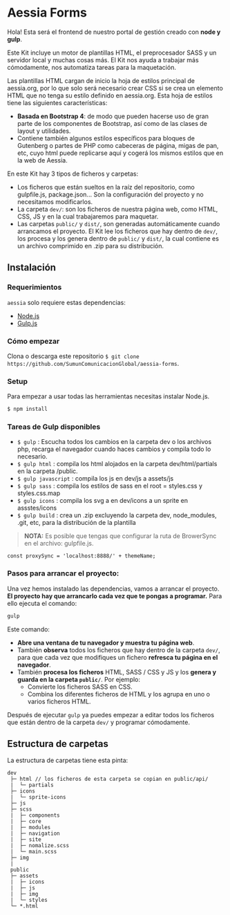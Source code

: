 # Aessia Forms

Hola! Esta será el frontend de nuestro portal de gestión creado con **node y gulp**. 

Este Kit incluye un motor de plantillas HTML, el preprocesador SASS y un servidor local y muchas cosas más. El Kit nos ayuda a trabajar más cómodamente, nos automatiza tareas para la maquetación.

Las plantillas HTML cargan de inicio la hoja de estilos principal de aessia.org, por lo que solo será necesario crear CSS si se crea un elemento HTML que no tenga su estilo definido en aessia.org. Esta hoja de estilos tiene las siguientes características:

- **Basada en Bootstrap 4**: de modo que pueden hacerse uso de gran parte de los componentes de Bootstrap, así como de las clases de layout y utilidades.
- Contiene también algunos estilos específicos para bloques de Gutenberg o partes de PHP como cabeceras de página, migas de pan, etc, cuyo html puede replicarse aquí y cogerá los mismos estilos que en la web de Aessia.

En este Kit hay 3 tipos de ficheros y carpetas:

- Los ficheros que están sueltos en la raíz del repositorio, como gulpfile.js, package.json... Son la configuración del proyecto y no necesitamos modificarlos.
- La carpeta `dev/`: son los ficheros de nuestra página web, como HTML, CSS, JS y en la cual trabajaremos para maquetar.
- Las carpetas `public/` y `dist/`, son generadas automáticamente cuando arrancamos el proyecto. El Kit lee los ficheros que hay dentro de `dev/`, los procesa y los genera dentro de `public/` y `dist/`, la cual contiene es un archivo comprimido en .zip para su distribución.


Instalación
---------------

### Requerimientos

`aessia` solo requiere estas dependencias:

- [Node.js](https://nodejs.org/)
- [Gulp.js](https://gulpjs.com/)

### Cómo empezar

Clona o descarga este repositorio `$ git clone https://github.com/SumunComunicacionGlobal/aessia-forms`.

### Setup

Para empezar a usar todas las herramientas necesitas instalar Node.js.

```sh
$ npm install
```

### Tareas de Gulp disponibles

- `$ gulp` : Escucha todos los cambios en la carpeta dev o los archivos php, recarga el navegador cuando haces cambios y compila todo lo necesario.
- `$ gulp html` : compila los html alojados en la carpeta dev/html/partials en la carpeta /public.
- `$ gulp javascript` : compila los js en dev/js a assets/js
- `$ gulp sass` : compila los estilos de sass en el root = styles.css y styles.css.map
- `$ gulp icons` : compila los svg a en dev/icons a un sprite en assstes/icons
- `$ gulp build` : crea un .zip excluyendo la carpeta dev, node_modules, .git, etc, para la distribución de la plantilla

> **NOTA:** Es posible que tengas que configurar la ruta de BrowerSync en el archivo: gulpfile.js.

```// Browser Sync proxy direction
const proxySync = 'localhost:8888/' + themeName;
```

### Pasos para arrancar el proyecto:

Una vez hemos instalado las dependencias, vamos a arrancar el proyecto. **El proyecto hay que arrancarlo cada vez que te pongas a programar.** Para ello ejecuta el comando:

```bash
gulp
```

Este comando:

- **Abre una ventana de tu navegador y muestra tu página web**.
- También **observa** todos los ficheros que hay dentro de la carpeta `dev/`, para que cada vez que modifiques un fichero **refresca tu página en el navegador**.
- También **procesa los ficheros** HTML, SASS / CSS y JS y los **genera y guarda en la carpeta `public/`**. Por ejemplo:
   - Convierte los ficheros SASS en CSS.
   - Combina los diferentes ficheros de HTML y los agrupa en uno o varios ficheros HTML.

Después de ejecutar `gulp` ya puedes empezar a editar todos los ficheros que están dentro de la carpeta `dev/` y programar cómodamente.


## Estructura de carpetas

La estructura de carpetas tiene esta pinta:

```
dev
 ├─ html // los ficheros de esta carpeta se copian en public/api/
 |  └─ partials
 ├─ icons
 |  └─ sprite-icons
 ├─ js 
 ├─ scss
 |  ├─ components
 |  ├─ core
 |  ├─ modules
 |  ├─ navigation
 |  ├─ site
 |  ├─ nomalize.scss
 |  └─ main.scss
 ├─ img
 |  
 public
 ├─ assets
 |  ├─ icons
 |  ├─ js
 |  ├─ img
 |  └─ styles
 └─ *.html
```